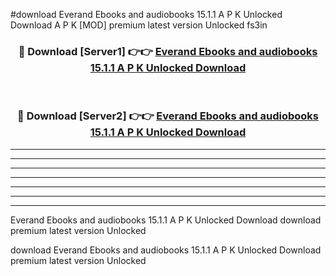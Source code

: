 #download Everand Ebooks and audiobooks 15.1.1 A P K Unlocked Download A P K [MOD] premium latest version Unlocked fs3in 



<div align="center">
<h3>🔴 Download [Server1] 👉👉 <a href="https://apkdownload-94cd0.web.app/">Everand Ebooks and audiobooks 15.1.1 A P K Unlocked Download</a></h3><br>

<h3>🔴 Download [Server2] 👉👉 <a href="https://apkdownload-94cd0.web.app/">Everand Ebooks and audiobooks 15.1.1 A P K Unlocked Download</a></h3>
</div>





----------------------------------------------------------

----------------------------------------------------------

----------------------------------------------------------

----------------------------------------------------------

----------------------------------------------------------

----------------------------------------------------------

----------------------------------------------------------

Everand Ebooks and audiobooks 15.1.1 A P K Unlocked Download download premium latest version Unlocked

download Everand Ebooks and audiobooks 15.1.1 A P K Unlocked Download premium latest version Unlocked
